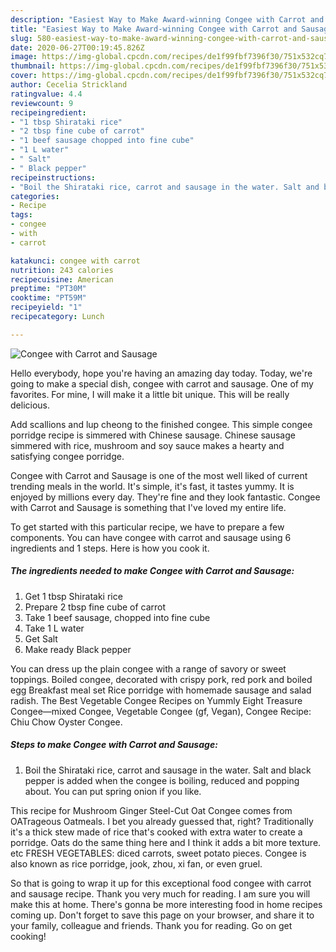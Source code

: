 ```yaml
---
description: "Easiest Way to Make Award-winning Congee with Carrot and Sausage"
title: "Easiest Way to Make Award-winning Congee with Carrot and Sausage"
slug: 580-easiest-way-to-make-award-winning-congee-with-carrot-and-sausage
date: 2020-06-27T00:19:45.826Z
image: https://img-global.cpcdn.com/recipes/de1f99fbf7396f30/751x532cq70/congee-with-carrot-and-sausage-recipe-main-photo.jpg
thumbnail: https://img-global.cpcdn.com/recipes/de1f99fbf7396f30/751x532cq70/congee-with-carrot-and-sausage-recipe-main-photo.jpg
cover: https://img-global.cpcdn.com/recipes/de1f99fbf7396f30/751x532cq70/congee-with-carrot-and-sausage-recipe-main-photo.jpg
author: Cecelia Strickland
ratingvalue: 4.4
reviewcount: 9
recipeingredient:
- "1 tbsp Shirataki rice"
- "2 tbsp fine cube of carrot"
- "1 beef sausage chopped into fine cube"
- "1 L water"
- " Salt"
- " Black pepper"
recipeinstructions:
- "Boil the Shirataki rice, carrot and sausage in the water. Salt and black pepper is added when the congee is boiling, reduced and popping about. You can put spring onion if you like."
categories:
- Recipe
tags:
- congee
- with
- carrot

katakunci: congee with carrot 
nutrition: 243 calories
recipecuisine: American
preptime: "PT30M"
cooktime: "PT59M"
recipeyield: "1"
recipecategory: Lunch

---
```



![Congee with Carrot and Sausage](https://img-global.cpcdn.com/recipes/de1f99fbf7396f30/751x532cq70/congee-with-carrot-and-sausage-recipe-main-photo.jpg)

Hello everybody, hope you're having an amazing day today. Today, we're going to make a special dish, congee with carrot and sausage. One of my favorites. For mine, I will make it a little bit unique. This will be really delicious.

Add scallions and lup cheong to the finished congee. This simple congee porridge recipe is simmered with Chinese sausage. Chinese sausage simmered with rice, mushroom and soy sauce makes a hearty and satisfying congee porridge.

Congee with Carrot and Sausage is one of the most well liked of current trending meals in the world. It's simple, it's fast, it tastes yummy. It is enjoyed by millions every day. They're fine and they look fantastic. Congee with Carrot and Sausage is something that I've loved my entire life.


To get started with this particular recipe, we have to prepare a few components. You can have congee with carrot and sausage using 6 ingredients and 1 steps. Here is how you cook it.

<!--inarticleads1-->

##### The ingredients needed to make Congee with Carrot and Sausage:

1. Get 1 tbsp Shirataki rice
1. Prepare 2 tbsp fine cube of carrot
1. Take 1 beef sausage, chopped into fine cube
1. Take 1 L water
1. Get  Salt
1. Make ready  Black pepper


You can dress up the plain congee with a range of savory or sweet toppings. Boiled congee, decorated with crispy pork, red pork and boiled egg Breakfast meal set Rice porridge with homemade sausage and salad radish. The Best Vegetable Congee Recipes on Yummly Eight Treasure Congee—mixed Congee, Vegetable Congee (gf, Vegan), Congee Recipe: Chiu Chow Oyster Congee. 

<!--inarticleads2-->

##### Steps to make Congee with Carrot and Sausage:

1. Boil the Shirataki rice, carrot and sausage in the water. Salt and black pepper is added when the congee is boiling, reduced and popping about. You can put spring onion if you like.


This recipe for Mushroom Ginger Steel-Cut Oat Congee comes from OATrageous Oatmeals. I bet you already guessed that, right? Traditionally it&#39;s a thick stew made of rice that&#39;s cooked with extra water to create a porridge. Oats do the same thing here and I think it adds a bit more texture. etc FRESH VEGETABLES: diced carrots, sweet potato pieces. Congee is also known as rice porridge, jook, zhou, xi fan, or even gruel. 

So that is going to wrap it up for this exceptional food congee with carrot and sausage recipe. Thank you very much for reading. I am sure you will make this at home. There's gonna be more interesting food in home recipes coming up. Don't forget to save this page on your browser, and share it to your family, colleague and friends. Thank you for reading. Go on get cooking!
